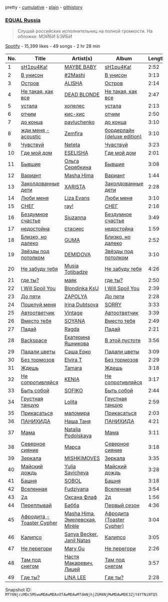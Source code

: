 pretty - [cumulative](/playlists/cumulative/37i9dQZF1DWWgdl6IRdIlO.md) - [plain](/playlists/plain/37i9dQZF1DWWgdl6IRdIlO) - [githistory](https://github.githistory.xyz/mackorone/spotify-playlist-archive/blob/main/playlists/plain/37i9dQZF1DWWgdl6IRdIlO)

### [EQUAL Russia](https://open.spotify.com/playlist/37i9dQZF1DWWgdl6IRdIlO)

> Слушай российских исполнительниц на полной громкости\. На обложке: МЭЙБИ БЭЙБИ

[Spotify](https://open.spotify.com/user/spotify) - 15,399 likes - 49 songs - 2 hr 28 min

| No. | Title | Artist(s) | Album | Length |
|---|---|---|---|---|
| 1 | [sH1pu4Ka!](https://open.spotify.com/track/4qCkNfUHMaytUMZwsyiweL) | [MAYBE BABY](https://open.spotify.com/artist/2u3ZpvdeLOLg3mIvQg0jZh) | [sH1pu4Ka!](https://open.spotify.com/album/2hLRWCM0HqQXly8JLjVAby) | 2:52 |
| 2 | [В унисон](https://open.spotify.com/track/5Eyt8FwM1VBzwbcjEIaid8) | [\#2Mashi](https://open.spotify.com/artist/1vRQhduO7bDkd6cAS6c3td) | [В унисон](https://open.spotify.com/album/5nP3f6QAeSAcDQezL3hUJq) | 3:13 |
| 3 | [Остров](https://open.spotify.com/track/0ZMNhGwsfnSDJ0adIlNvIK) | [ALISHA](https://open.spotify.com/artist/5GTF5TBNqffc69tPFDL0ow) | [Остров](https://open.spotify.com/album/1pVTH6FC7ryv6RuMal5S1K) | 2:14 |
| 4 | [Не такая, как все](https://open.spotify.com/track/2VghWPO0zXgTpKL7GyUGOD) | [DEAD BLONDE](https://open.spotify.com/artist/4k0dbhJImJWSJf9PsH7H3z) | [Не такая, как все](https://open.spotify.com/album/3hepAd4ZomGzT3O6UKYAfu) | 2:47 |
| 5 | [устала](https://open.spotify.com/track/6qrbTz8hYdQBPQkSHn8Erb) | [хопелес](https://open.spotify.com/artist/1v4wms26XaAyPCGTCx5TvN) | [устала](https://open.spotify.com/album/52OgYWZBpUOLmSJxlwjZVv) | 2:13 |
| 6 | [отчим](https://open.spotify.com/track/45DZOgaB4fGbUHCzMBT6go) | [кис\-кис](https://open.spotify.com/artist/4jIvmo6hfAQ04NSOWPVVA3) | [отчим](https://open.spotify.com/album/0Ze2B3JjY6Ih691ChMRglj) | 2:50 |
| 7 | [до конца](https://open.spotify.com/track/2kMkBStkAGugmIbMWpFtFh) | [pavluchenko](https://open.spotify.com/artist/47XSGk1RwnHO6QkndyePiv) | [до конца](https://open.spotify.com/album/4rLyLdoAPLQqhB6N8MRseJ) | 3:10 |
| 8 | [жди меня \- acoustic](https://open.spotify.com/track/4E5kyBeWMcdDZfbw6KQ7O3) | [Zemfira](https://open.spotify.com/artist/6oO3QiWdVj5FZQwbdRtsRh) | [бордерлайн \(deluxe edition\)](https://open.spotify.com/album/4FRw1QQVYpXhjr8rFdYGNC) | 3:10 |
| 9 | [Чувствуй](https://open.spotify.com/track/3uBhqVKhAM1dkVAFlxGrKm) | [Neteta](https://open.spotify.com/artist/6TerVcfjJhGNUqZYeXuNg9) | [Чувствуй](https://open.spotify.com/album/5jIIsrEozUu2LwR9H4o1HT) | 3:23 |
| 10 | [Где мой дом](https://open.spotify.com/track/7ne4D53Ijmtyh1VeFwTGgc) | [ESELISHA](https://open.spotify.com/artist/5bNRVyulb3jLRbGj5zfRHE) | [Где мой дом](https://open.spotify.com/album/49d7aFOPkwK0ylc3neJkio) | 2:01 |
| 11 | [Бывшие](https://open.spotify.com/track/73y1sIyjM3jsIcIV4ZvtHi) | [Ольга Серябкина](https://open.spotify.com/artist/1Hd2ZcCOUCR5U1xDTbpDv8) | [Бывшие](https://open.spotify.com/album/1JTQ8miX1fYgz32ZGt7Qxf) | 3:08 |
| 12 | [Вариант](https://open.spotify.com/track/5dkhUB8MQ3Kuq6eRXiGSNX) | [Masha Hima](https://open.spotify.com/artist/3vAwYeWQvUFopemqRp7yHC) | [Вариант](https://open.spotify.com/album/3OJx0csUJvbNMsHiqjg7wA) | 1:44 |
| 13 | [Заколдованные дети](https://open.spotify.com/track/54bR2OSMydg7sYBOlyh9F0) | [XARISTA](https://open.spotify.com/artist/5yxsMZdRUQtcRNGbQFX4zX) | [Заколдованные дети](https://open.spotify.com/album/3fc9iyHqQaJb9NLECLElMm) | 2:28 |
| 14 | [Люби меня](https://open.spotify.com/track/0TffTqg1HFkW0st05AE95h) | [Liza Evans](https://open.spotify.com/artist/34uLjhAZJbOcYI3pHkpSvD) | [Люби меня](https://open.spotify.com/album/1wwmoO7eocQU4BJ2rFYWa3) | 3:10 |
| 15 | [СНЕГ](https://open.spotify.com/track/5xG3Lp7ODP0JZAntUKgGF8) | [ray!](https://open.spotify.com/artist/2Jf52uY8zUMsVMWeeMNnPg) | [СНЕГ](https://open.spotify.com/album/7g29IiXtbmOQoBuu8M9n5a) | 2:16 |
| 16 | [Бездумное счастье](https://open.spotify.com/track/4eKTrAGDAcShxiQO0p3yki) | [Siuzanna](https://open.spotify.com/artist/6Gk9dBiOslC7BfljIWmzj2) | [Бездумное счастье](https://open.spotify.com/album/4O0uUU0Z4QYkWqrItvNYUD) | 3:49 |
| 17 | [недостойна](https://open.spotify.com/track/2kGffPWC5xzQkh7H6xRc1x) | [стасиес](https://open.spotify.com/artist/1X883sJte9EVh1xi99Oo0a) | [недостойна](https://open.spotify.com/album/6SkFhhkHVWJPX87yUgiDMZ) | 1:59 |
| 18 | [Близко, но далеко](https://open.spotify.com/track/3VcNgBvF13DMlEDar5QyNo) | [GUMA](https://open.spotify.com/artist/4yFkTmeaCYPBuKpzaEHelE) | [Близко, но далеко](https://open.spotify.com/album/7Gz4Qp9lwiVRIwMaPWYYxb) | 2:52 |
| 19 | [Звёзды под потолком](https://open.spotify.com/track/0WmQsZi8Yt9CvDv6Q24E8h) | [DEMIDOVA](https://open.spotify.com/artist/56qKU9ShDSMUiBX9niUQGx) | [Звёзды под потолком](https://open.spotify.com/album/4IcQu2gk8aDQIkztBsJjLo) | 3:10 |
| 20 | [Не забуду тебя](https://open.spotify.com/track/6cFY5eyzFASE0Xx9Ne4SQJ) | [Musia Totibadze](https://open.spotify.com/artist/1BwdRE3agFM87VCeaOFPYY) | [Не забуду тебя](https://open.spotify.com/album/4PAEJ3js12IRzsANtMdfHh) | 4:26 |
| 21 | [где ты?](https://open.spotify.com/track/3SNLm3S6dwliRiOw1lU1Ca) | [маяк](https://open.spotify.com/artist/4PH4w4caAGD8MlbPlrbsk2) | [где ты?](https://open.spotify.com/album/1KMiSbLLMpJ7tKj1Rpd8GK) | 2:50 |
| 22 | [I Will Spoil You](https://open.spotify.com/track/698dymlarAbdCxMWMrFdzY) | [Blondinka KsU](https://open.spotify.com/artist/1g9pzRy0QLdhIXSe4N811p) | [I Will Spoil You](https://open.spotify.com/album/6EWBuElsfi8PUtzfQNRiiy) | 2:39 |
| 23 | [До пяти](https://open.spotify.com/track/5B372MdovXPG9e8GVBo7eI) | [ZAPOLYA](https://open.spotify.com/artist/55zK8WpUcGbdvtU7Apjeb7) | [До пяти](https://open.spotify.com/album/3Fn9Yb5napn8rIA9mAXaLW) | 2:28 |
| 24 | [Поцелуй меня](https://open.spotify.com/track/3Zh6s76ClYIEhh31I8K8zr) | [Irina Dubtsova](https://open.spotify.com/artist/674TqX6581VEbWnsUcmo1L) | [SORRY](https://open.spotify.com/album/7j1erg9qyeQfYipVuKej5E) | 3:33 |
| 25 | [Автоответчик](https://open.spotify.com/track/7aqGnla7LXUIfc2SqImSF7) | [Vintage](https://open.spotify.com/artist/1I8yEn0RSxacRvLxd8N56a) | [Автоответчик](https://open.spotify.com/album/6GT84DyYWNKhMBz2EVGWrs) | 3:39 |
| 26 | [Вместо тебя](https://open.spotify.com/track/2TG2ZJaqOIp4hJPRjsmyWD) | [SOYANA](https://open.spotify.com/artist/3sbMONpKuOCellG9pze0mY) | [Вместо тебя](https://open.spotify.com/album/385hWPFt9FkPC4PG3y188p) | 2:49 |
| 27 | [Падай](https://open.spotify.com/track/3u435nnECKIRv1x8P4LgXC) | [Ragda](https://open.spotify.com/artist/4HMnJfsdLJSg6AJSYZvEKo) | [Падай](https://open.spotify.com/album/0vOXEnESqyrl90y72Z9Sn5) | 2:21 |
| 28 | [Backspace](https://open.spotify.com/track/1MR8hu5LjZZ7OTY8rBkwkF) | [Екатерина Яшникова](https://open.spotify.com/artist/0FzHzyaGrIdgqgtSQG2sQR) | [В этой пустоте](https://open.spotify.com/album/4Lw8lq44UJ73sl6Z0PFo1o) | 3:56 |
| 29 | [Падали цветы](https://open.spotify.com/track/6CC1awqhuIRmheotRPffxS) | [Саша Ерко](https://open.spotify.com/artist/4MtGCOyLmEFionvEPIFRop) | [Падали цветы](https://open.spotify.com/album/4pUf4QBH10tL0k4gBlaGCw) | 3:09 |
| 30 | [Без тормозов](https://open.spotify.com/track/23CMX7Xp6JlVzqpCLdF6ZJ) | [Elvira T](https://open.spotify.com/artist/3PeKpauNvOYx4WFMQ6vQOY) | [Без тормозов](https://open.spotify.com/album/70upZq19rqm2hE8f4zz9LR) | 2:29 |
| 31 | [Ждешь](https://open.spotify.com/track/7FuVt8ZjXMlumRYmpZyW4G) | [Tamara](https://open.spotify.com/artist/6OFweLPSS25KploSiJbQpl) | [Ждешь](https://open.spotify.com/album/2TWxCdBaHpKJqT5rg8tWx1) | 3:18 |
| 32 | [Не сопротивляйся](https://open.spotify.com/track/4TD1jLssGUZyGJtbjw3wQm) | [KENIA](https://open.spotify.com/artist/11XBY7CcY2ZJ05F8p8buOR) | [Не сопротивляйся](https://open.spotify.com/album/2wFFlp7F0IVyjKwxViDihg) | 3:17 |
| 33 | [Быть собой](https://open.spotify.com/track/6MbB9wH55veH3YEt1UIHSu) | [SOFIKO](https://open.spotify.com/artist/7LX4W3ynLzA18HZFqPNhLH) | [Быть собой](https://open.spotify.com/album/2w0chOJoPd2PbXh8uA1jiQ) | 2:44 |
| 34 | [Грустная танцую](https://open.spotify.com/track/3Zss68qI1lzz6tmXDD5PhB) | [Lolita](https://open.spotify.com/artist/5JdGGCCPo07UPcbg27cQXT) | [Грустная танцую](https://open.spotify.com/album/0DVuWkkMme2nNIamn2fZxN) | 2:59 |
| 35 | [Прикасаться](https://open.spotify.com/track/6gO294jTwHZUyxNzuT7nWo) | [маломира](https://open.spotify.com/artist/7ovJAYdDLNiFVx0solMSH7) | [Прикасаться](https://open.spotify.com/album/3rsasTiuaJTcQevwFZcvl3) | 2:03 |
| 36 | [ПАНИХИДА](https://open.spotify.com/track/6yAtlXf6vlKj9Q0ehN2Q1u) | [Наша Таня](https://open.spotify.com/artist/1OJCP0hgd8wEoUDGiI3LfV) | [ПАНИХИДА](https://open.spotify.com/album/546wdJBOyCnIzQ1j2rF4DZ) | 4:21 |
| 37 | [Мама](https://open.spotify.com/track/0B9b4fJTgJ7Zh7av3xSLNj) | [Natalia Podolskaya](https://open.spotify.com/artist/6Koven2Ua78bOqgin2itz6) | [Мама](https://open.spotify.com/album/0p1lMew8U002DktMdPct72) | 3:11 |
| 38 | [Северное сияние](https://open.spotify.com/track/2vXffHLCwhgAvcE5ghb1HI) | [Марса](https://open.spotify.com/artist/5soG5WuV8BRVMrQbG7z4Yv) | [Северное сияние](https://open.spotify.com/album/3qC5VschOsMEi7Ndf9m4bi) | 3:18 |
| 39 | [Зеркала](https://open.spotify.com/track/7iDEvBlR7Ch9Ku2R3l7O6i) | [MISHKIMOVES](https://open.spotify.com/artist/3tPi8PgEaRRBE1KImqZJXY) | [Зеркала](https://open.spotify.com/album/57MQIdmNuNgw9Kxm2PU6h1) | 3:35 |
| 40 | [Майский дождь](https://open.spotify.com/track/0PbIIAwVAd6PQ3wV31BD2w) | [Yulia Savicheva](https://open.spotify.com/artist/0Y5iFEqyfy3mNg09ZC6b5t) | [Майский дождь](https://open.spotify.com/album/4diRitERG1CkmF95MMzgOc) | 3:28 |
| 41 | [Башня](https://open.spotify.com/track/4dCc96dXhk4pvVMuU8yK2m) | [SOBOL](https://open.spotify.com/artist/1OAPRgd2581QUMHpg0lC2t) | [Башня](https://open.spotify.com/album/5L4gz3YpMk3iLwYg8dwZbF) | 3:18 |
| 42 | [Вселенная](https://open.spotify.com/track/2rJ26bMwzJR4cSVTZ75p0n) | [Fudziyana](https://open.spotify.com/artist/0RZmxa22ZGb3Oy2MtcJpt0) | [Вселенная](https://open.spotify.com/album/1LSIPaRYgazYN2ybq2wn0P) | 3:54 |
| 43 | [2д](https://open.spotify.com/track/7byvrjGEaOlKCdDqeI5Kco) | [Оксана Флаф](https://open.spotify.com/artist/6XAuCG7HrxLww6DCREuA9T) | [2д](https://open.spotify.com/album/5O6SgtiYLClfJoseMIxPW7) | 1:56 |
| 44 | [Переплывай](https://open.spotify.com/track/6jeskuwZLHSGhr5tze71Xu) | [Бабба](https://open.spotify.com/artist/3JF6hq3WmiadHDgoqRuZSl) | [Первый сезон](https://open.spotify.com/album/42WyW1BEqBBpovmratQHYQ) | 4:36 |
| 45 | [Афродита \- Toaster Cypher](https://open.spotify.com/track/35p4nSbqMuvpeAebniwVp6) | [Masha Hima](https://open.spotify.com/artist/3vAwYeWQvUFopemqRp7yHC), [Эмелевская](https://open.spotify.com/artist/3WV6GB9wjzJmBLidKPBsvh), [Mirèle](https://open.spotify.com/artist/62Vu8AC36ARldmNIaJ7f7K) | [Афродита \(Toaster Cypher\)](https://open.spotify.com/album/6Twv8Ty5J9VwbmfTejExBF) | 3:04 |
| 46 | [Калипсо](https://open.spotify.com/track/21FlXcZ1q0hBdWpq49Iry4) | [Sanya Becker](https://open.spotify.com/artist/1VSzjEyYMPYO0qychXwLhV), [Janil Natas](https://open.spotify.com/artist/2c2aBdKm2vWkfAAi4IIYaF) | [Калипсо](https://open.spotify.com/album/23XkhoyP2B9qXl8ysKosl3) | 3:05 |
| 47 | [Не перегори](https://open.spotify.com/track/3GmF8i3Q5d9a2j28bV3PjV) | [Mary Gu](https://open.spotify.com/artist/5w98ILth0uq2xi2am1vu5g) | [Не перегори](https://open.spotify.com/album/3KgIMbfzbRY9niPPoU6mNi) | 2:26 |
| 48 | [Там под снегом](https://open.spotify.com/track/3on433UZgB31I9xq7ozKmr) | [Настя Макаревич](https://open.spotify.com/artist/1xSWQKxoh4uyqK38TqbILK), [Лицей](https://open.spotify.com/artist/1CwZuD2FTtEGKBIKYyuBPZ) | [Там под снегом](https://open.spotify.com/album/0n4SB3HDIgszwtDCOm42lv) | 3:57 |
| 49 | [Где ты?](https://open.spotify.com/track/3MFGEmHB4x74ayjnJH9pA5) | [LINA LEE](https://open.spotify.com/artist/4Yh961o1U6CBuvhRhpnx9K) | [Где ты?](https://open.spotify.com/album/1NLmnueUUtMy0uX14YxVCW) | 2:28 |

Snapshot ID: `MTY0NjczMDc5MSwwMDAwMDAxOTAwMDAwMTdmNjhjZGM4NjMwMDAwMDE3ZjY4YTNiNTQ5`
